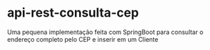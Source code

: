# api-rest-consulta-cep
Uma pequena implementação feita com SpringBoot para consultar o endereço completo pelo CEP e inserir em um Cliente
